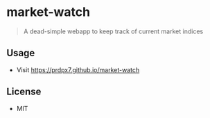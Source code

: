 
# market-watch
> A dead-simple webapp to keep track of current market indices
## Usage
* Visit https://prdpx7.github.io/market-watch

## License
* MIT
